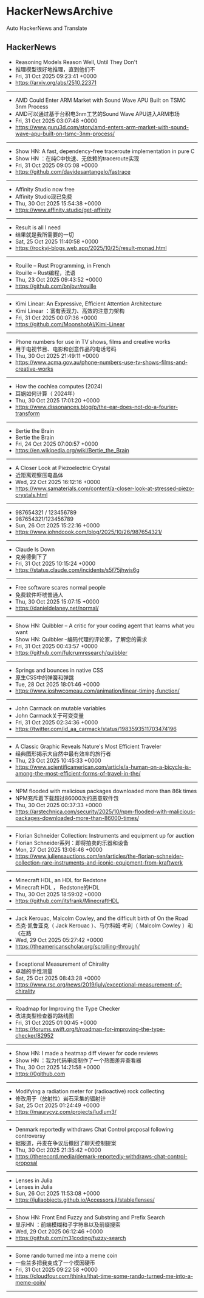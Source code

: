 # HackerNewsArchive
Auto HackerNews and Translate

## HackerNews
* Reasoning Models Reason Well, Until They Don't
* 推理模型很好地推理，直到他们不
* Fri, 31 Oct 2025 09:23:41 +0000
* https://arxiv.org/abs/2510.22371
----
* AMD Could Enter ARM Market with Sound Wave APU Built on TSMC 3nm Process
* AMD可以通过基于台积电3nm工艺的Sound Wave APU进入ARM市场
* Fri, 31 Oct 2025 03:07:48 +0000
* https://www.guru3d.com/story/amd-enters-arm-market-with-sound-wave-apu-built-on-tsmc-3nm-process/
----
* Show HN: A fast, dependency-free traceroute implementation in pure C
* Show HN ：在纯C中快速、无依赖的traceroute实现
* Fri, 31 Oct 2025 09:05:08 +0000
* https://github.com/davidesantangelo/fastrace
----
* Affinity Studio now free
* Affinity Studio现已免费
* Thu, 30 Oct 2025 15:54:38 +0000
* https://www.affinity.studio/get-affinity
----
* Result is all I need
* 结果就是我所需要的一切
* Sat, 25 Oct 2025 11:40:58 +0000
* https://rockyj-blogs.web.app/2025/10/25/result-monad.html
----
* Rouille – Rust Programming, in French
* Rouille – Rust编程，法语
* Thu, 23 Oct 2025 09:43:52 +0000
* https://github.com/bnjbvr/rouille
----
* Kimi Linear: An Expressive, Efficient Attention Architecture
* Kimi Linear ：富有表现力、高效的注意力架构
* Fri, 31 Oct 2025 00:07:36 +0000
* https://github.com/MoonshotAI/Kimi-Linear
----
* Phone numbers for use in TV shows, films and creative works
* 用于电视节目、电影和创意作品的电话号码
* Thu, 30 Oct 2025 21:49:11 +0000
* https://www.acma.gov.au/phone-numbers-use-tv-shows-films-and-creative-works
----
* How the cochlea computes (2024)
* 耳蜗如何计算（ 2024年）
* Thu, 30 Oct 2025 17:01:20 +0000
* https://www.dissonances.blog/p/the-ear-does-not-do-a-fourier-transform
----
* Bertie the Brain
* Bertie the Brain
* Fri, 24 Oct 2025 07:00:57 +0000
* https://en.wikipedia.org/wiki/Bertie_the_Brain
----
* A Closer Look at Piezoelectric Crystal
* 近距离观察压电晶体
* Wed, 22 Oct 2025 16:12:16 +0000
* https://www.samaterials.com/content/a-closer-look-at-stressed-piezo-crystals.html
----
* 987654321 / 123456789
* 987654321/123456789
* Sun, 26 Oct 2025 15:22:16 +0000
* https://www.johndcook.com/blog/2025/10/26/987654321/
----
* Claude Is Down
* 克劳德倒下了
* Fri, 31 Oct 2025 10:15:24 +0000
* https://status.claude.com/incidents/s5f75jhwjs6g
----
* Free software scares normal people
* 免费软件吓唬普通人
* Thu, 30 Oct 2025 15:07:15 +0000
* https://danieldelaney.net/normal/
----
* Show HN: Quibbler – A critic for your coding agent that learns what you want
* Show HN: Quibbler –编码代理的评论家，了解您的需求
* Fri, 31 Oct 2025 00:43:57 +0000
* https://github.com/fulcrumresearch/quibbler
----
* Springs and bounces in native CSS
* 原生CSS中的弹簧和弹跳
* Tue, 28 Oct 2025 18:01:46 +0000
* https://www.joshwcomeau.com/animation/linear-timing-function/
----
* John Carmack on mutable variables
* John Carmack关于可变变量
* Fri, 31 Oct 2025 02:34:36 +0000
* https://twitter.com/id_aa_carmack/status/1983593511703474196
----
* A Classic Graphic Reveals Nature's Most Efficient Traveler
* 经典图形揭示大自然中最有效率的旅行者
* Thu, 23 Oct 2025 10:45:33 +0000
* https://www.scientificamerican.com/article/a-human-on-a-bicycle-is-among-the-most-efficient-forms-of-travel-in-the/
----
* NPM flooded with malicious packages downloaded more than 86k times
* NPM充斥着下载超过86000次的恶意软件包
* Thu, 30 Oct 2025 00:37:33 +0000
* https://arstechnica.com/security/2025/10/npm-flooded-with-malicious-packages-downloaded-more-than-86000-times/
----
* Florian Schneider Collection: Instruments and equipment up for auction
* Florian Schneider系列：即将拍卖的乐器和设备
* Mon, 27 Oct 2025 13:06:46 +0000
* https://www.juliensauctions.com/en/articles/the-florian-schneider-collection-rare-instruments-and-iconic-equipment-from-kraftwerk
----
* Minecraft HDL, an HDL for Redstone
* Minecraft HDL ， Redstone的HDL
* Thu, 30 Oct 2025 18:59:02 +0000
* https://github.com/itsfrank/MinecraftHDL
----
* Jack Kerouac, Malcolm Cowley, and the difficult birth of On the Road
* 杰克·凯鲁亚克（ Jack Kerouac ）、马尔科姆·考利（ Malcolm Cowley ）和《在路
* Wed, 29 Oct 2025 05:27:42 +0000
* https://theamericanscholar.org/scrolling-through/
----
* Exceptional Measurement of Chirality
* 卓越的手性测量
* Sat, 25 Oct 2025 08:43:28 +0000
* https://www.rsc.org/news/2019/july/exceptional-measurement-of-chirality
----
* Roadmap for Improving the Type Checker
* 改进类型检查器的路线图
* Fri, 31 Oct 2025 01:00:45 +0000
* https://forums.swift.org/t/roadmap-for-improving-the-type-checker/82952
----
* Show HN: I made a heatmap diff viewer for code reviews
* Show HN ：我为代码审阅制作了一个热图差异查看器
* Thu, 30 Oct 2025 14:21:58 +0000
* https://0github.com
----
* Modifying a radiation meter for (radioactive) rock collecting
* 修改用于（放射性）岩石采集的辐射计
* Sat, 25 Oct 2025 01:24:49 +0000
* https://maurycyz.com/projects/ludlum3/
----
* Denmark reportedly withdraws Chat Control proposal following controversy
* 据报道，丹麦在争议后撤回了聊天控制提案
* Thu, 30 Oct 2025 21:35:42 +0000
* https://therecord.media/demark-reportedly-withdraws-chat-control-proposal
----
* Lenses in Julia
* Lenses in Julia
* Sun, 26 Oct 2025 11:53:08 +0000
* https://juliaobjects.github.io/Accessors.jl/stable/lenses/
----
* Show HN: Front End Fuzzy and Substring and Prefix Search
* 显示HN ：前端模糊和子字符串以及前缀搜索
* Wed, 29 Oct 2025 06:12:46 +0000
* https://github.com/m31coding/fuzzy-search
----
* Some rando turned me into a meme coin
* 一些兰多把我变成了一个模因硬币
* Fri, 31 Oct 2025 09:22:58 +0000
* https://cloudfour.com/thinks/that-time-some-rando-turned-me-into-a-meme-coin/
----

